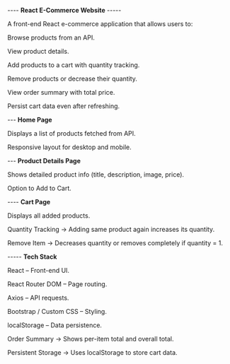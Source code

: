 ---- **React E-Commerce Website** -----

A front-end React e-commerce application that allows users to:

Browse products from an API.

View product details.

Add products to a cart with quantity tracking.

Remove products or decrease their quantity.

View order summary with total price.

Persist cart data even after refreshing.



--- **Home Page**

Displays a list of products fetched from API.

Responsive layout for desktop and mobile.

--- **Product Details Page**

Shows detailed product info (title, description, image, price).

Option to Add to Cart.

---- **Cart Page** 

Displays all added products.

Quantity Tracking → Adding same product again increases its quantity.

Remove Item → Decreases quantity or removes completely if quantity = 1.

----- **Tech Stack**

React – Front-end UI.

React Router DOM – Page routing.

Axios – API requests.

Bootstrap / Custom CSS – Styling.

localStorage – Data persistence.
























Order Summary → Shows per-item total and overall total.

Persistent Storage → Uses localStorage to store cart data.



